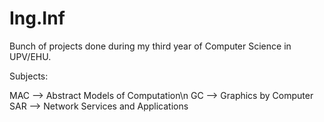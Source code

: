 # Ing.Inf
Bunch of projects done during my third year of Computer Science in UPV/EHU.

Subjects:

MAC --> Abstract Models of Computation\n
GC --> Graphics by Computer
SAR --> Network Services and Applications
